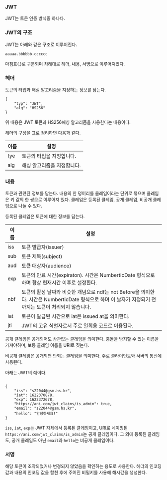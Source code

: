 ### JWT

JWT는 토큰 인증 방식중 하나다. 

### JWT의 구조

JWT는 아래와 같은 구조로 이루어진다.

```
aaaaa.bbbbbb.cccccc
```

마침표(.)로 구분되며 차례대로 헤더, 내용, 서명으로 이루어져있다.

### 헤더

토큰의 타입과 해실 알고리즘을 지정하는 정보를 담는다. 

```JWT
{
    "typ": "JWT",
    "alg": "HS256"   
}

```

위 내용은 JWT 토큰과 HS256해싱 알고리즘을 사용한다는 내용이다.

헤더의 구성을 표로 정리하면 다음과 같다.

| 이름 | 설명 |
| --- | --- | 
| tye | 토큰의 타입을 지정합니다. |
| alg | 해싱 알고리즘을 지정합니다. |


### 내용

토큰과 관련된 정보를 담는다. 내용의 한 덩어리를 클레임이라는 단위로 묶으며 클레임은 키 값의 한 쌍으로 이루어져 있다. 클레임은 등록된 클레임, 공개 클레임, 비공개 클레임으로 나눌 수 있다.

등록된 클레임은 토큰에 대한 정보를 담는다.

| 이름 | 설명 |
| --- | --- | 
| iss | 토큰 발급자(issuer) |
| sub | 토큰 제목(subject) | 
| aud | 토큰 대상자(audience) |
| exp | 토큰의 만료 시간(expiraton). 시간은 NumberticDate 형식으로 하며 항상 현재시간 이후로 설정한다. | 
| nbf | 토큰의 활성 날짜와 비슷한 개념으로 ndf는 not Before을 의미한다. 시간은 NumberticDate 형식으로 하며 이 날자가 지정되기 전까지는 토큰이 처리되지 않습니다. |
| iat | 토큰이 발급된 시간으로 iat은 issued at을 의미한다. | 
| jti | JWT의 고유 식별자로서 주로 일회용 코드로 이용된다. |

공개 클레임은 공개되어도 상관없는 클레임을 의미한다. 충돌을 방지할 수 있는 이름을 가져야하며, 보통 클레임 이름을 URI로 짓는다.

비공개 클레임은 공개되면 안되는 클레임을 의미한다. 주로 클라이언트와 서버의 통신에 사용된다.

아래는 JWT의 예이다.

```JWT

{
    "iss": "s22044@gsm.hs.kr",
    "iat": 1622370878,
    "exp": 1622372678,
    "https://ani.com/jwt_claims/is_admin": true,
    "email": "s22044@gsm.hs.kr",
    "hello": "안녕하세요!"
}

```

`iss`, `iat`, `exp`는 JWT 자체에서 등록된 클레임이고, URI로 네이밍된 `https://ani.com/jwt_claims/is_admin`는 공개 클레임이다. 그 외에 등록된 클레임도, 공개 클레임도 아닌 `email`과 `hello`는 비공개 클레임이다.

### 서명

해당 토큰이 조작되었거나 변경되지 않았음을 확인하는 용도로 사용한다. 헤더의 인코딩 값과 내용의 인코딩 값을 합친 후에 주어진 비밀키를 사용해 해시값을 생성한다.